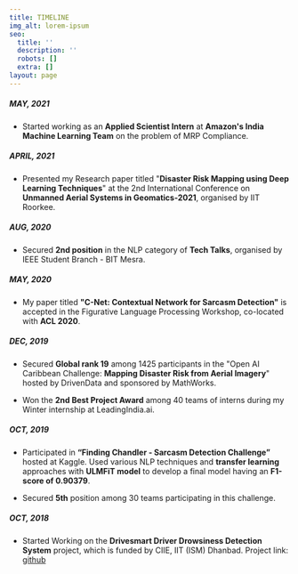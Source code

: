 ```yaml
---
title: TIMELINE
img_alt: lorem-ipsum
seo:
  title: ''
  description: ''
  robots: []
  extra: []
layout: page
---
```

##### MAY, 2021

*   Started working as an **Applied Scientist Intern** at **Amazon's India Machine Learning Team** on the problem of MRP Compliance.

##### APRIL, 2021

*   Presented my Research paper titled "**Disaster Risk Mapping using Deep Learning Techniques**" at the 2nd International Conference on **Unmanned Aerial Systems in Geomatics-2021**, organised by IIT Roorkee.

##### AUG, 2020

*   Secured **2nd position** in the NLP category of **Tech Talks**, organised by IEEE Student Branch - BIT Mesra.

##### MAY, 2020

*   My paper titled **"C-Net: Contextual Network for Sarcasm Detection"** is accepted in the Figurative Language Processing Workshop, co-located with **ACL 2020**.

##### DEC, 2019

*   Secured **Global rank 19** among 1425 participants in the  "Open AI Caribbean Challenge: **Mapping Disaster Risk from Aerial Imagery**" hosted by DrivenData and sponsored by MathWorks.

*   Won the **2nd Best Project Award** among 40 teams of interns during my Winter internship at LeadingIndia.ai.

##### OCT, 2019

*   Participated in **“Finding Chandler - Sarcasm Detection Challenge”** hosted at Kaggle. Used various NLP techniques and **transfer learning** approaches with **ULMFiT model** to develop a final model having an **F1-score of 0.90379**.

*   Secured **5th** position among 30 teams participating in this challenge.

##### OCT, 2018

*   Started Working on the **Drivesmart Driver Drowsiness Detection System** project, which is funded by CIIE, IIT (ISM) Dhanbad. Project link: [github](https://github.com/apurva1112/eyetracking)
